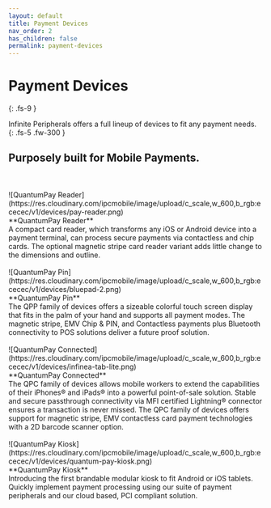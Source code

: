 ```yaml
---
layout: default
title: Payment Devices
nav_order: 2
has_children: false
permalink: payment-devices
---
```


# Payment Devices
{: .fs-9 }

Infinite Peripherals offers a full lineup of devices to fit any payment needs.
{: .fs-5 .fw-300 }

## Purposely built for Mobile Payments.
<br>
<br>
![QuantumPay Reader](https://res.cloudinary.com/ipcmobile/image/upload/c_scale,w_600,b_rgb:ececec/v1/devices/pay-reader.png) <br>
**QuantumPay Reader** <br>
A compact card reader, which transforms any iOS or Android device into a payment terminal, can process secure payments via contactless and chip cards. The optional magnetic stripe card reader variant adds little change to the dimensions and outline.

<br>
<br>
![QuantumPay Pin](https://res.cloudinary.com/ipcmobile/image/upload/c_scale,w_600,b_rgb:ececec/v1/devices/bluepad-2.png) <br>
**QuantumPay Pin** <br>
The QPP family of devices offers a sizeable colorful touch screen display that fits in the palm of your hand and supports all payment modes. The magnetic stripe, EMV Chip & PIN, and Contactless payments plus Bluetooth connectivity to POS solutions deliver a future proof solution.

<br>
<br>
![QuantumPay Connected](https://res.cloudinary.com/ipcmobile/image/upload/c_scale,w_600,b_rgb:ececec/v1/devices/infinea-tab-lite.png) <br>
**QuantumPay Connected** <br>
The QPC family of devices allows mobile workers to extend the capabilities of their iPhones® and iPads® into a powerful point-of-sale solution. Stable and secure passthrough connectivity via MFI certified Lightning® connector ensures a transaction is never missed. The QPC family of devices offers support for magnetic stripe, EMV contactless card payment technologies with a 2D barcode scanner option.

<br>
<br>
![QuantumPay Kiosk](https://res.cloudinary.com/ipcmobile/image/upload/c_scale,w_600,b_rgb:ececec/v1/devices/quantum-pay-kiosk.png) <br>
**QuantumPay Kiosk** <br>
Introducing the first brandable modular kiosk to fit Android or iOS tablets. Quickly implement payment processing using our suite of payment peripherals and our cloud based, PCI compliant solution.